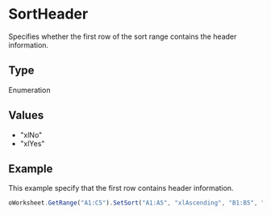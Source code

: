 # SortHeader

Specifies whether the first row of the sort range contains the header information.

## Type

Enumeration

## Values

- "xlNo"
- "xlYes"


## Example

This example specify that the first row contains header information.

```javascript
oWorksheet.GetRange("A1:C5").SetSort("A1:A5", "xlAscending", "B1:B5", "xlDescending", "C1:C5", "xlAscending", "xlYes", "xlSortColumns");
```
